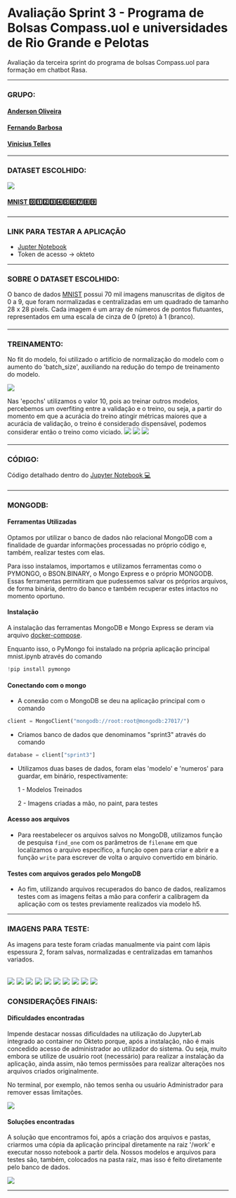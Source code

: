 # Avaliação Sprint 3 - Programa de Bolsas Compass.uol e universidades de Rio Grande e Pelotas
Avaliação da terceira sprint do programa de bolsas Compass.uol para formação em chatbot Rasa.

----

### GRUPO:
#### [Anderson Oliveira](https://github.com/andersonaoliveira)
#### [Fernando Barbosa](https://github.com/ofernandobarbosa)
#### [Vinicius Telles](https://github.com/VTellesRg)

----
### DATASET ESCOLHIDO:
<img src="https://raw.githubusercontent.com/mbornet-hl/MNIST/master/IMAGES/GROUPS/mnist_v5_MNIST-2_01001-02000_25x40.png">

#### [MNIST 0️⃣1️⃣2️⃣3️⃣4️⃣5️⃣6️⃣7️⃣8️⃣9️⃣](https://www.tensorflow.org/datasets/catalog/mnist)
----

### LINK PARA TESTAR A APLICAÇÃO
* [Jupter Notebook](https://jupyter-lab-ofernandobarbosa.cloud.okteto.net/lab/workspaces/auto-O?reset)
* Token de acesso -> okteto

----
### SOBRE O DATASET ESCOLHIDO:
O banco de dados [MNIST](https://www.tensorflow.org/datasets/catalog/mnist) possui 70 mil imagens manuscritas de digitos de 0 a 9, que foram normalizadas e centralizadas em um quadrado de tamanho 28 x 28 pixels. Cada imagem é um array de números de pontos flutuantes, representados em uma escala de cinza de 0 (preto) à 1 (branco).
####
----
### TREINAMENTO:
No fit do modelo, foi utilizado o artifício de normalização do modelo com o aumento do 'batch_size', auxiliando na redução do tempo de treinamento do modelo.

<img src="img/image.png">

Nas 'epochs' utilizamos o valor 10, pois ao treinar outros modelos, percebemos um overfiting entre a validação e o treino, ou seja, a partir do momento em que a acurácia do treino atingir métricas maiores que a acurácia de validação, o treino é considerado dispensável, podemos considerar então o treino como viciado.
<img src="img/image3.png">
<img src="img/image1.png">
<img src="img/image2.png">

####
----
### CÓDIGO:
Código detalhado dentro do [Jupyter Notebook 💻](/mnist.ipynb) 
####
----
### MONGODB:

#### Ferramentas Utilizadas

Optamos por utilizar o banco de dados não relacional MongoDB com a finalidade de guardar informações processadas no próprio código e, também, realizar testes com elas.

Para isso instalamos, importamos e utilizamos ferramentas como o PYMONGO, o BSON.BINARY, o Mongo Express e o próprio MONGODB. Essas ferramentas permitiram que pudessemos salvar os próprios arquivos, de forma binária, dentro do banco e também recuperar estes intactos no momento oportuno.

#### Instalação

A instalação das ferramentas MongoDB e Mongo Express se deram via arquivo [docker-compose](/docker-compose.yml).

Enquanto isso, o PyMongo foi instalado na própria aplicação principal mnist.ipynb através do comando
```py
!pip install pymongo
``` 

#### Conectando com o mongo

- A conexão com o MongoDB se deu na aplicação principal com o comando

```py 
client = MongoClient("mongodb://root:root@mongodb:27017/")
```

- Criamos banco de dados que denominamos "sprint3" através do comando

```py 
database = client["sprint3"]
```

- Utilizamos duas bases de dados, foram elas 'modelo' e 'numeros' para guardar, em binário, respectivamente:

    1 - Modelos Treinados

    2 - Imagens criadas a mão, no paint, para testes

#### Acesso aos arquivos

- Para reestabelecer os arquivos salvos no MongoDB, utilizamos função de pesquisa `find_one` com os parâmetros de `filename` em que localizamos o arquivo específico, a função open para criar e abrir e a função `write` para escrever de volta o arquivo convertido em binário.

#### Testes com arquivos gerados pelo MongoDB

- Ao fim, utilizando arquivos recuperados do banco de dados, realizamos testes com as imagens feitas a mão para conferir a calibragem da aplicação com os testes previamente realizados via modelo h5.

----
### IMAGENS PARA TESTE:
As imagens para teste foram criadas manualmente via paint com lápis espessura 2, foram salvas, normalizadas e centralizadas em tamanhos variados.

<img src="img/zero.png"> <img src="img/um.png"> <img src="img/dois.png"> <img src="img/tres.png"> <img src="img/quatro.png"> <img src="img/cinco.png">
<img src="img/seis.png"> <img src="img/sete.png"> <img src="img/oito.png"> <img src="img/nove.png">
----
### CONSIDERAÇÕES FINAIS:
#### Dificuldades encontradas

Impende destacar nossas dificuldades na utilização do JupyterLab integrado ao container no Okteto porque, após a instalação, não é mais concedido acesso de administrador ao utilizador do sistema. Ou seja, muito embora se utilize de usuário root (necessário) para realizar a instalação da aplicação, ainda assim, não temos permissões para realizar alterações nos arquivos criados originalmente.

No terminal, por exemplo, não temos senha ou usuário Administrador para remover essas limitações.

<img src="img/writable-false.png">

#### Soluções encontradas

A solução que encontramos foi, após a criação dos arquivos e pastas, criarmos uma cópia da aplicação principal diretamente na raiz '/work' e executar nosso notebook a partir dela. Nossos modelos e arquivos para testes são, também, colocados na pasta raiz, mas isso é feito diretamente pelo banco de dados. 

<img src="img/writable-true.png">

----

